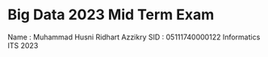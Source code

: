 # Big Data 2023 Mid Term Exam
Name  : Muhammad Husni Ridhart Azzikry
SID   : 05111740000122
Informatics ITS 2023
